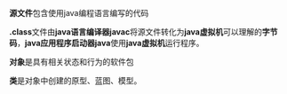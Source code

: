 **源文件**包含使用java编程语言编写的代码

**.class**文件由**java语言编译器javac**将源文件转化为**java虚拟机**可以理解的**字节码**，**java应用程序启动器java**使用**java虚拟机**运行程序。

**对象**是具有相关状态和行为的软件包

**类**是对象中创建的原型、蓝图、模型。

